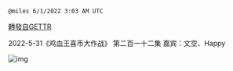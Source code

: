 
`@miles 6/1/2022 3:03 AM UTC`

[轉發自GETTR](https://gettr.com/post/p1c70u88aa2)

2022-5-31《鸡血王喜币大作战》 第二百一十二集 嘉宾：文空、Happy

![img](https://media.gettr.com/group19/origin/2022/05/18/03/323fd27c-dd83-7122-9483-f4148d4531c2/6383d6c383a688bc0ce747d8282e44b3.jpeg)
